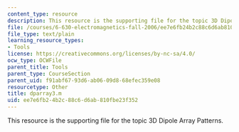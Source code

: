 ```yaml
---
content_type: resource
description: This resource is the supporting file for the topic 3D Dipole Array Patterns.
file: /courses/6-630-electromagnetics-fall-2006/ee7e6fb24b2c88c6d6ab810fbe23f352_dparray3.m
file_type: text/plain
learning_resource_types:
- Tools
license: https://creativecommons.org/licenses/by-nc-sa/4.0/
ocw_type: OCWFile
parent_title: Tools
parent_type: CourseSection
parent_uid: f91abf67-93d6-ab06-09d8-68efec359e08
resourcetype: Other
title: dparray3.m
uid: ee7e6fb2-4b2c-88c6-d6ab-810fbe23f352
---
```

This resource is the supporting file for the topic 3D Dipole Array Patterns.